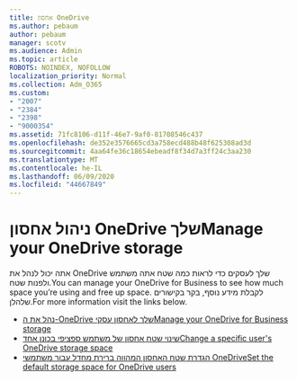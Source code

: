 ```yaml
---
title: אחסון OneDrive
ms.author: pebaum
author: pebaum
manager: scotv
ms.audience: Admin
ms.topic: article
ROBOTS: NOINDEX, NOFOLLOW
localization_priority: Normal
ms.collection: Adm_O365
ms.custom:
- "2007"
- "2384"
- "2398"
- "9000354"
ms.assetid: 71fc8106-d11f-46e7-9af0-81708546c437
ms.openlocfilehash: de352e3576665cd3a758ecd488b48f625308ad3d
ms.sourcegitcommit: 4aa64fe36c18654ebeadf8f34d7a3ff24c3aa230
ms.translationtype: MT
ms.contentlocale: he-IL
ms.lasthandoff: 06/09/2020
ms.locfileid: "44667849"
---
```

# <a name="manage-your-onedrive-storage"></a><span data-ttu-id="29554-102">ניהול אחסון OneDrive שלך</span><span class="sxs-lookup"><span data-stu-id="29554-102">Manage your OneDrive storage</span></span>

<span data-ttu-id="29554-103">אתה יכול לנהל את OneDrive שלך לעסקים כדי לראות כמה שטח אתה משתמש ולפנות שטח.</span><span class="sxs-lookup"><span data-stu-id="29554-103">You can manage your OneDrive for Business to see how much space you’re using and free up space.</span></span>  <span data-ttu-id="29554-104">לקבלת מידע נוסף, בקר בקישורים שלהלן.</span><span class="sxs-lookup"><span data-stu-id="29554-104">For more information visit the links below.</span></span>

- [<span data-ttu-id="29554-105">נהל את ה-OneDrive שלך לאחסון עסקי</span><span class="sxs-lookup"><span data-stu-id="29554-105">Manage your OneDrive for Business storage</span></span>](https://support.microsoft.com/office/31519161-059c-4764-b6f8-f5cd29f7fe68)
- [<span data-ttu-id="29554-106">שינוי שטח אחסון של משתמש ספציפי בכונן אחד</span><span class="sxs-lookup"><span data-stu-id="29554-106">Change a specific user's OneDrive storage space</span></span>](https://docs.microsoft.com/onedrive/change-user-storage)
- [<span data-ttu-id="29554-107">הגדרת שטח האחסון המהווה ברירת מחדל עבור משתמשי OneDrive</span><span class="sxs-lookup"><span data-stu-id="29554-107">Set the default storage space for OneDrive users</span></span>](https://docs.microsoft.com/onedrive/set-default-storage-space)